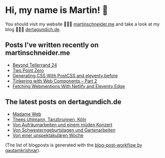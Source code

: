 # Hi, my name is Martin! 👋 
You should visit my website 👨🏼‍💻  [martinschneider.me](https://martinschneider.me) and take a look at my blog 🤷🏼‍♂️ [dertagundich.de](https://www.dertagundich.de).

## Posts I've written recently on martinschneider.me
<!-- MSME-POST-LIST:START -->
- [Beyond Tellerrand 24](https://martinschneider.me/articles/beyond-tellerrand-24/)
- [Two Point Zero](https://martinschneider.me/articles/two-point-zero/)
- [Generating CSS With PostCSS and eleventy.before](https://martinschneider.me/articles/generating-css-with-postcss-and-eleventy-before/)
- [Tinkering with Web Components – Part 2](https://martinschneider.me/articles/tinkering-with-web-components-part-2/)
- [Fetching Webmentions With Netlify and Eleventy Edge](https://martinschneider.me/articles/fetching-webmentions-with-netlify-and-eleventy-edge/)
<!-- MSME-POST-LIST:END -->

## The latest posts on dertagundich.de
<!-- DTUI-POST-LIST:START -->
- [Madame Web](https://www.dertagundich.de/2025/04/madame-web)
- [Thees Uhlmann, Tanzbrunnen, Köln](https://www.dertagundich.de/2025/04/thees-uhlmann-tanzbrunnen-koln)
- [Von Aufräumarbeiten und einem müden Konzert](https://www.dertagundich.de/2025/03/von-aufraumarbeiten-und-einem-muden-konzert)
- [Von Schwesterngeburtstagen und Gartenarbeiten](https://www.dertagundich.de/2025/03/von-schwesterngeburtstagen-und-gartenarbeiten)
- [Von einer unspektakulären Woche](https://www.dertagundich.de/2025/03/von-einer-unspektakularen-woche)
<!-- DTUI-POST-LIST:END -->

(The list of blogposts is generated with the [blog-post-workflow by gautamkrishnar](https://github.com/gautamkrishnar/blog-post-workflow)).
